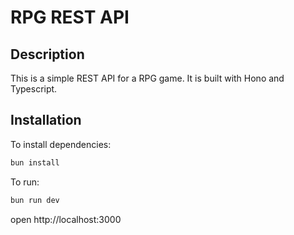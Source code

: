 # RPG REST API

## Description

This is a simple REST API for a RPG game. It is built with Hono and Typescript.

## Installation

To install dependencies:

```sh
bun install
```

To run:

```sh
bun run dev
```

open http://localhost:3000
